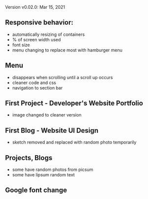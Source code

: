 Version v0.02.0:  Mar 15, 2021
## Responsive behavior:
  - automatically resizing of containers
  - % of screen width used
  - font size
  - menu changing to replace most with hamburger menu
  
  ## Menu
  - disappears when scrolling until a scroll up occurs
  - cleaner code and css
  - navigation to section bar
  
  ## First Project - Developer's Website Portfolio
  - image changed to cleaner version
  
  ## First Blog - Website UI Design
  - sketch removed and replaced with random photo temporarily
  
  ## Projects, Blogs
  - some have random photos from picsum
  - some have lipsum random text   
  
  ## Google font change